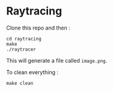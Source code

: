 # Raytracing

Clone this repo and then :

```
cd raytracing
make
./raytracer
```

This will generate a file called `image.png`.

To clean everything : 
```
make clean
```